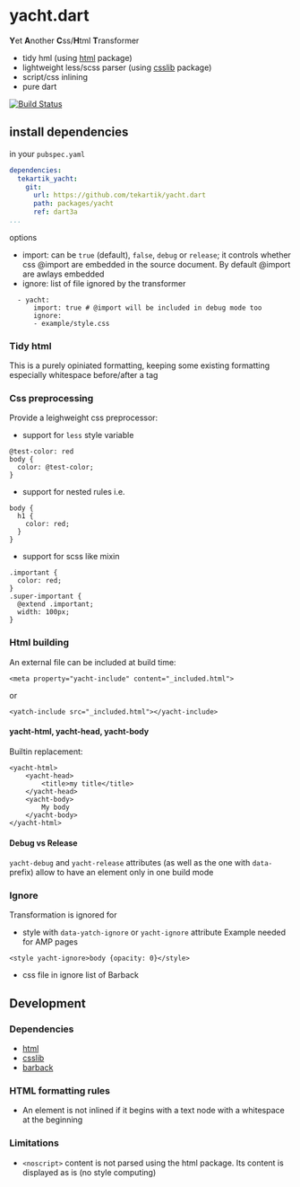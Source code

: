 # yacht.dart

**Y**et **A**nother **C**ss/**H**tml **T**ransformer

* tidy hml (using [html](https://pub.dartlang.org/packages/html) package)
* lightweight less/scss parser (using [csslib](https://pub.dartlang.org/packages/csslib) package)
* script/css inlining
* pure dart

[![Build Status](https://travis-ci.org/tekartik/yacht.dart.svg?branch=master)](https://travis-ci.org/tekartik/yacht.dart)

## install dependencies

in your `pubspec.yaml`

```yaml
dependencies:
  tekartik_yacht:
    git:
      url: https://github.com/tekartik/yacht.dart
      path: packages/yacht
      ref: dart3a
...
```

options
* import: can be `true` (default), `false`, `debug` or `release`; it controls whether
  css @import are embedded in the source document. By default @import are awlays embedded
* ignore: list of file ignored by the transformer

````
  - yacht:
      import: true # @import will be included in debug mode too
      ignore:
      - example/style.css
````

### Tidy html

This is a purely opiniated formatting, keeping some existing
formatting especially whitespace before/after a tag

### Css preprocessing

Provide a leighweight css preprocessor:
* support for `less` style variable
````
@test-color: red
body {
  color: @test-color;
}
````
* support for nested rules i.e.
````
body {
  h1 {
    color: red;
  }
}
````
* support for scss like mixin
````
.important {
  color: red;
}
.super-important {
  @extend .important;
  width: 100px;
}
````

### Html building

An external file can be included at build time:
````
<meta property="yacht-include" content="_included.html">
````

or

````
<yatch-include src="_included.html"></yacht-include>
````

#### yacht-html, yacht-head, yacht-body

Builtin replacement:

````
<yacht-html>
    <yacht-head>
        <title>my title</title>
    </yacht-head>
    <yacht-body>
        My body
    </yacht-body>
</yacht-html>
````

#### Debug vs Release

`yacht-debug` and `yacht-release` attributes (as well as the one with `data-` prefix)
allow to have an element only in one build mode

### Ignore

Transformation is ignored for
* style with `data-yatch-ignore` or `yacht-ignore` attribute
  Example needed for AMP pages
````
<style yacht-ignore>body {opacity: 0}</style>
````

* css file in ignore list of Barback

## Development

### Dependencies

* [html](https://pub.dartlang.org/packages/html)
* [csslib](https://pub.dartlang.org/packages/csslib)
* [barback](https://pub.dartlang.org/packages/barback)

### HTML formatting rules

* An element is not inlined if it begins with a text node with a whitespace at the beginning

### Limitations

* `<noscript>` content is not parsed using the html package. Its content is displayed as is (no style computing)